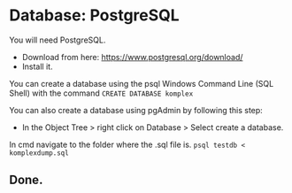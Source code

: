 # Database: PostgreSQL

You will need PostgreSQL.

- Download from here: https://www.postgresql.org/download/
- Install it.

You can create a database using the psql Windows Command Line (SQL Shell) with the command
```CREATE DATABASE komplex```

You can also create a database using pgAdmin by following this step: 
- In the Object Tree > right click on Database > Select create a database.

In cmd navigate to the folder where the .sql file is.
```psql testdb < komplexdump.sql```

## Done.
